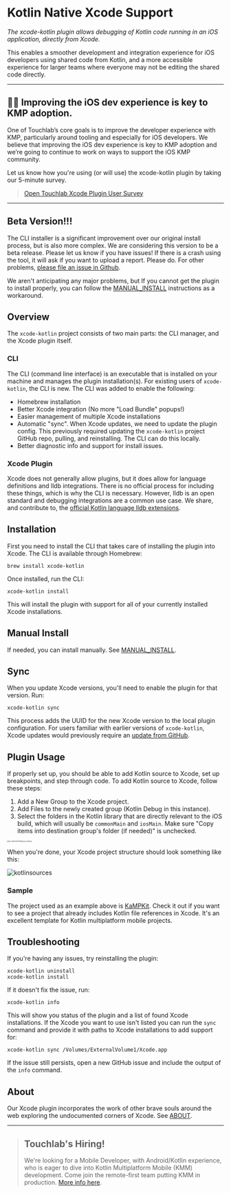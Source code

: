 # Kotlin Native Xcode Support

*The xcode-kotlin plugin allows debugging of Kotlin code running in an iOS application, directly from Xcode.*

This enables a smoother development and integration experience for iOS developers using shared code from Kotlin, and a more accessible experience for larger teams where everyone may not be editing the shared code directly.

*************************************************************************
## 🔑🔑 Improving the iOS dev experience is key to KMP adoption. 

One of Touchlab’s core goals is to improve the developer experience with KMP, particularly around tooling and especially for iOS developers. We believe that improving the iOS dev experience is key to KMP adoption and we’re going to continue to work on ways to support the iOS KMP community. 

Let us know how you're using (or will use) the xcode-kotlin plugin by taking our 5-minute survey.

> [Open Touchlab Xcode Plugin User Survey](https://touchlabwaitlist.typeform.com/xcodepluginuser)
*************************************************************************


## Beta Version!!!

The CLI installer is a significant improvement over our original install process, but is also more complex. We are considering this version to be a beta release. Please let us know if you have issues! If there is a crash using the tool, it will ask if you want to upload a report. Please do. For other problems, [please file an issue in Github](https://github.com/touchlab/xcode-kotlin/issues).

We aren't anticipating any major problems, but If you cannot get the plugin to install properly, you can follow the [MANUAL_INSTALL](MANUAL_INSTALL.md) instructions as a workaround.

## Overview

The `xcode-kotlin` project consists of two main parts: the CLI manager, and the Xcode plugin itself.

### CLI

The CLI (command line interface) is an executable that is installed on your machine and manages the plugin installation(s). For existing users of `xcode-kotlin`, the CLI is new. The CLI was added to enable the following:

- Homebrew installation
- Better Xcode integration (No more "Load Bundle" popups!)
- Easier management of multiple Xcode installations
- Automatic "sync". When Xcode updates, we need to update the plugin config. This previously required updating the `xcode-kotlin` project GitHub repo, pulling, and reinstalling. The CLI can do this locally.
- Better diagnostic info and support for install issues.

### Xcode Plugin

Xcode does not generally allow plugins, but it does allow for language definitions and lldb integrations. There is no official process for including these things, which is why the CLI is necessary. However, lldb is an open standard and debugging integrations are a common use case. We share, and contribute to, the [official Kotlin language lldb extensions](https://github.com/JetBrains/kotlin/blob/master/kotlin-native/llvmDebugInfoC/src/scripts/konan_lldb.py).

## Installation

First you need to install the CLI that takes care of installing the plugin into Xcode. The CLI is available through Homebrew:

```shell
brew install xcode-kotlin
```

Once installed, run the CLI:

```shell
xcode-kotlin install
```

This will install the plugin with support for all of your currently installed Xcode installations.

## Manual Install

If needed, you can install manually. See [MANUAL_INSTALL](MANUAL_INSTALL.md).

## Sync

When you update Xcode versions, you'll need to enable the plugin for that version. Run:

```shell
xcode-kotlin sync
```

This process adds the UUID for the new Xcode version to the local plugin configuration. For users familiar with earlier versions of `xcode-kotlin`, Xcode updates would previously require an [update from GitHub](https://github.com/touchlab/xcode-kotlin/pull/37/files).

## Plugin Usage

If properly set up, you should be able to add Kotlin source to Xcode, set up breakpoints, and step through code. To add Kotlin source to Xcode, follow these steps:

1. Add a New Group to the Xcode project.
2. Add Files to the newly created group (Kotlin Debug in this instance).
3. Select the folders in the Kotlin library that are directly relevant to the iOS build, which will usually be `commonMain` and `iosMain`. Make sure "Copy items into destination group's folder (if needed)" is unchecked.

<img src="https://tl-navigator-images.s3.us-east-1.amazonaws.com/docimages/2022-04-27_08-31-XcodeKotlinFileReferencesSteps.png" alt="XcodeKotlinFileReferencesSteps" style="zoom: 25%;" />

When you're done, your Xcode project structure should look something like this:

![kotlinsources](https://tl-navigator-images.s3.us-east-1.amazonaws.com/docimages/2022-04-27_09-03-kotlinsources.png)

### Sample

The project used as an example above is [KaMPKit](https://github.com/touchlab/KaMPKit/). Check it out if you want to see a project that already includes Kotlin file references in Xcode. It's an excellent template for Kotlin multiplatform mobile projects.

## Troubleshooting

If you're having any issues, try reinstalling the plugin:

```shell
xcode-kotlin uninstall
xcode-kotlin install
```

If it doesn't fix the issue, run:

```shell
xcode-kotlin info
```

This will show you status of the plugin and a list of found Xcode installations. If the Xcode you want to use isn't listed you can run the `sync` command and provide it with paths to Xcode installations to add support for:

```
xcode-kotlin sync /Volumes/ExternalVolume1/Xcode.app
```

If the issue still persists, open a new GitHub issue and include the output of the `info` command.

## About

Our Xcode plugin incorporates the work of other brave souls around the web exploring the undocumented corners of Xcode. See [ABOUT](ABOUT.md).

***********************
> ## Touchlab's Hiring!
>
> We're looking for a Mobile Developer, with Android/Kotlin experience, who is eager to dive into Kotlin Multiplatform Mobile (KMM) development. Come join the remote-first team putting KMM in production. [More info here](https://go.touchlab.co/careers-gh).
